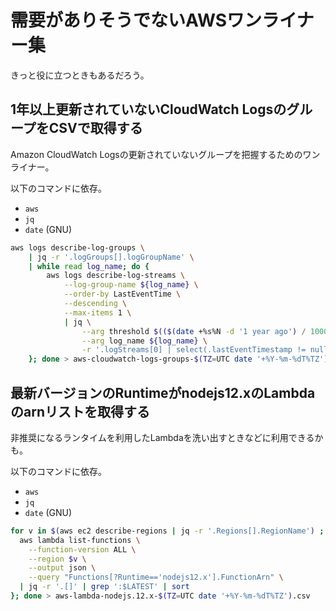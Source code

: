 需要がありそうでないAWSワンライナー集
===

きっと役に立つときもあるだろう。

## 1年以上更新されていないCloudWatch LogsのグループをCSVで取得する

Amazon CloudWatch Logsの更新されていないグループを把握するためのワンライナー。

以下のコマンドに依存。

* `aws`
* `jq`
* `date` (GNU)

```bash
aws logs describe-log-groups \
    | jq -r '.logGroups[].logGroupName' \
    | while read log_name; do {
        aws logs describe-log-streams \
            --log-group-name ${log_name} \
            --order-by LastEventTime \
            --descending \
            --max-items 1 \
            | jq \
                --arg threshold $(($(date +%s%N -d '1 year ago') / 1000000)) \
                --arg log_name ${log_name} \
                -r '.logStreams[0] | select(.lastEventTimestamp != null and .lastEventTimestamp < ($threshold | tonumber)) | [ $log_name, (.lastEventTimestamp | ./1000 | todate) ] | @csv'
    }; done > aws-cloudwatch-logs-groups-$(TZ=UTC date '+%Y-%m-%dT%TZ').csv
```


## 最新バージョンのRuntimeがnodejs12.xのLambdaのarnリストを取得する

非推奨になるランタイムを利用したLambdaを洗い出すときなどに利用できるかも。

以下のコマンドに依存。

* `aws`
* `jq`
* `date` (GNU)

```bash
for v in $(aws ec2 describe-regions | jq -r '.Regions[].RegionName') ; do {
  aws lambda list-functions \
    --function-version ALL \
    --region $v \
    --output json \
    --query "Functions[?Runtime=='nodejs12.x'].FunctionArn" \
  | jq -r '.[]' | grep ':$LATEST' | sort
}; done > aws-lambda-nodejs.12.x-$(TZ=UTC date '+%Y-%m-%dT%TZ').csv
```
